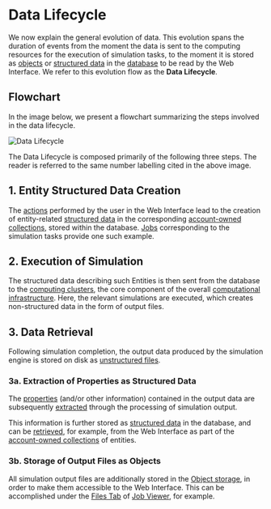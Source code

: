 # Data Lifecycle

We now explain the general evolution of data. This evolution spans the duration of events from the moment the data is sent to the computing resources for the execution of simulation tasks, to the moment it is stored as [objects](../data-in-objectstorage/overview.md) or [structured data](../data-structured/overview.md) in the [database](../data-structured/overview.md#database) to be read by the Web Interface. We refer to this evolution flow as the **Data Lifecycle**.

## Flowchart

In the image below, we present a flowchart summarizing the steps involved in the data lifecycle. 

![Data Lifecycle](../images/data/data-lifecycle.png "Data Lifecycle")

The Data Lifecycle is composed primarily of the following three steps. The reader is referred to the same number labelling cited in the above image.

## 1. Entity Structured Data Creation

The [actions](../entities-general/actions/overview.md) performed by the user in the Web Interface lead to the creation of entity-related [structured data](../data-structured/overview.md) in the corresponding [account-owned collections](../accounts/collections.md), stored within the database. [Jobs](../jobs/overview.md) corresponding to the simulation tasks provide one such example.
                
## 2. Execution of Simulation

The structured data describing such Entities is then sent from the database to the [computing clusters](../infrastructure/clusters/overview.md), the core component of the overall [computational infrastructure](../infrastructure/overview.md). Here, the relevant simulations are executed, which creates non-structured data in the form of output files.
                
## 3. Data Retrieval                
                
Following simulation completion, the output data produced by the simulation engine is stored on disk as [unstructured files](../data-on-disk/overview.md). 

### 3a. Extraction of Properties as Structured Data

The [properties](../properties/overview.md) (and/or other information) contained in the output data are subsequently [extracted](../properties/lifecycle/extractor.md) through the processing of simulation output. 

This information is further stored as [structured data](../data-structured/overview.md) in the database, and can be [retrieved](../properties/lifecycle/retrieval.md), for example, from the Web Interface as part of the [account-owned collections](../accounts/collections.md) of entities.

### 3b. Storage of Output Files as Objects

All simulation output files are additionally stored in the [Object storage](../data-in-objectstorage/overview.md), in order to make them accessible to the Web Interface. This can be accomplished under the [Files Tab](../jobs/ui/files-tab.md) of [Job Viewer](../jobs/ui/viewer.md), for example.
